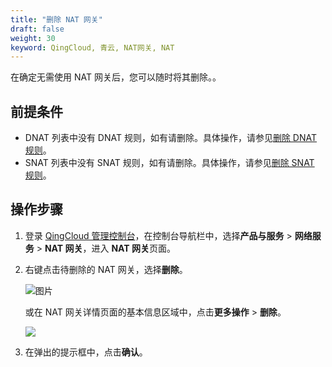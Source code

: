 ```yaml
---
title: "删除 NAT 网关"
draft: false
weight: 30
keyword: QingCloud, 青云, NAT网关, NAT
---
```


在确定无需使用 NAT 网关后，您可以随时将其删除。<!--，包年包月类型的NAT网关不支持删除操作-->。

## 前提条件

- DNAT 列表中没有 DNAT 规则，如有请删除。具体操作，请参见[删除 DNAT 规则](../../../manual/mgt_dnat/#删除-dnat-规则)。
- SNAT 列表中没有 SNAT 规则，如有请删除。具体操作，请参见[删除 SNAT 规则](../../../manual/mgt_snat/#删除-snat-规则)。

##  操作步骤

1. 登录 [QingCloud 管理控制台](https://console.qingcloud.com/login)，在控制台导航栏中，选择**产品与服务** > **网络服务** > **NAT 网关**，进入 **NAT 网关**页面。

2. 右键点击待删除的 NAT 网关，选择**删除**。

   ![图片](../../../_images/mdy_nat.png)

   或在 NAT 网关详情页面的基本信息区域中，点击**更多操作** > **删除**。

   ![](../../../_images/nat_detail_operation.png)

3. 在弹出的提示框中，点击**确认**。

